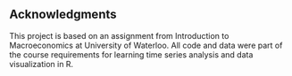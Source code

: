 ## Acknowledgments

This project is based on an assignment from Introduction to Macroeconomics at University of Waterloo. 
All code and data were part of the course requirements for learning time series analysis and data visualization in R.
